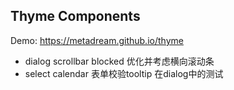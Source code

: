 ## Thyme Components

Demo: https://metadream.github.io/thyme

- dialog scrollbar blocked 优化并考虑横向滚动条
- select calendar 表单校验tooltip 在dialog中的测试

